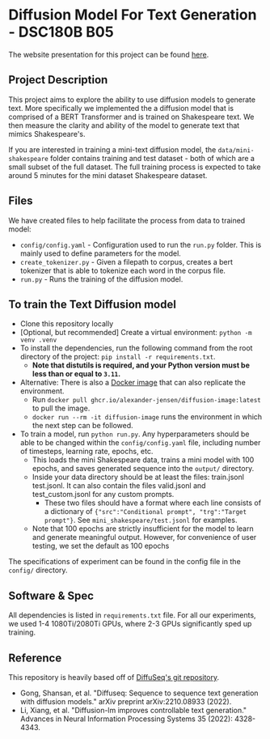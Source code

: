 # Diffusion Model For Text Generation - DSC180B B05
The website presentation for this project can be found [here](https://xianyingkong.github.io/diffusion-text-generation/).
## Project Description
This project aims to explore the ability to use diffusion models to generate text. More specifically we implemented the a diffusion model that is comprised of a BERT Transformer and is trained on Shakespeare text. We then measure the clarity and ability of the model to generate text that mimics Shakespeare's.

If you are interested in training a mini-text diffusion model, the `data/mini-shakespeare` folder contains training and test dataset - both of which are a small subset of the full dataset. The full training process is expected to take around 5 minutes for the mini dataset Shakespeare dataset. 
## Files
We have created files to help facilitate the process from data to trained model:
- `config/config.yaml` - Configuration used to run the `run.py` folder. This is mainly used to define parameters for the model.
- `create_tokenizer.py` - Given a filepath to corpus, creates a bert tokenizer that is able to tokenize each word in the corpus file. 
- `run.py` - Runs the training of the diffusion model. 
## To train the Text Diffusion model
- Clone this repository locally
- [Optional, but recommended] Create a virtual environment: `python -m venv .venv`
- To install the dependencies, run the following command from the root directory of the project: `pip install -r requirements.txt`.
    - **Note that distutils is required, and your Python version must be less than or equal to `3.11`.**
- Alternative: There is also a [Docker image](https://github.com/users/alexander-jensen/packages/container/package/diffusion-image) that can also replicate the environment.
    - Run `docker pull ghcr.io/alexander-jensen/diffusion-image:latest` to pull the image.
    - `docker run --rm -it diffusion-image` runs the environment in which the next step can be followed.
- To train a model, run `python run.py`. Any hyperparameters should be able to be changed within the `config/config.yaml` file, including number of timesteps, learning rate, epochs, etc.
    - This loads the mini Shakespeare data, trains a mini model with 100 epochs, and saves generated sequence into the `output/` directory.
    - Inside your data directory should be at least the files: train.jsonl test.jsonl. It can also contain the files valid.jsonl and test_custom.jsonl for any custom prompts.
        - These two files should have a format where each line consists of a dictionary of `{"src":"Conditional prompt", "trg":"Target prompt"}`. See `mini_shakespeare/test.jsonl` for examples. 
    - Note that 100 epochs are strictly insufficient for the model to learn and generate meaningful output. However, for convenience of user testing, we set the default as 100 epochs

The specifications of experiment can be found in the config file in the `config/` directory.

## Software & Spec
All dependencies is listed in `requirements.txt` file. For all our experiments, we used 1-4 1080Ti/2080Ti GPUs, where 2-3 GPUs significantly sped up training.

## Reference
This repository is heavily based off of [DiffuSeq's git repository](https://github.com/Shark-NLP/DiffuSeq).
- Gong, Shansan, et al. "Diffuseq: Sequence to sequence text generation with diffusion models." arXiv preprint arXiv:2210.08933 (2022).
- Li, Xiang, et al. "Diffusion-lm improves controllable text generation." Advances in Neural Information Processing Systems 35 (2022): 4328-4343.
